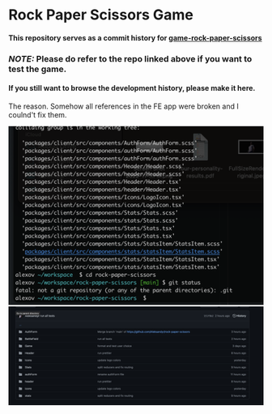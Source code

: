 # Rock Paper Scissors Game
#### This repository serves as a commit history for [game-rock-paper-scissors](https://github.com/Aleksandyr/game-rock-paper-scissors)

### **_NOTE:_**  Please do refer to the repo linked above if you want to test the game.

#### If you still want to browse the development history, please make it here.

The reason. Somehow all references in the FE app were broken and I coulnd't fix them.

![Screenshot](./screenshots/screenshot.png)
![Screenshot](./screenshots/screenshot1.png)